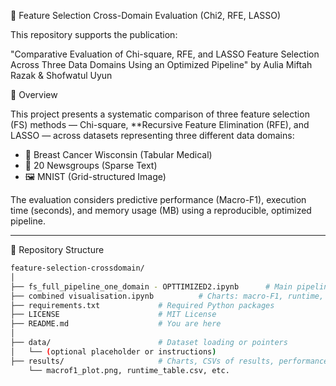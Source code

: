🧠 Feature Selection Cross-Domain Evaluation (Chi2, RFE, LASSO)

This repository supports the publication:

"Comparative Evaluation of Chi-square, RFE, and LASSO Feature Selection Across Three Data Domains Using an Optimized Pipeline"
by Aulia Miftah Razak & Shofwatul Uyun

📄 Overview

This project presents a systematic comparison of three feature selection (FS) methods — Chi-square, **Recursive Feature Elimination (RFE), and LASSO — across datasets representing three different data domains:

- 🧬 Breast Cancer Wisconsin (Tabular Medical)
- 📰 20 Newsgroups (Sparse Text)
- 🖼️ MNIST (Grid-structured Image)

The evaluation considers predictive performance (Macro-F1), execution time (seconds), and memory usage (MB) using a reproducible, optimized pipeline.

---

📁 Repository Structure

```bash
feature-selection-crossdomain/
│
├── fs_full_pipeline_one_domain - OPTTIMIZED2.ipynb      # Main pipeline: FS methods, model training
├── combined visualisation.ipynb          # Charts: macro-F1, runtime, memory usage
├── requirements.txt             # Required Python packages
├── LICENSE                      # MIT License
├── README.md                    # You are here
│
├── data/                        # Dataset loading or pointers
│   └── (optional placeholder or instructions)
├── results/                     # Charts, CSVs of results, performance tables
    └── macrof1_plot.png, runtime_table.csv, etc.
